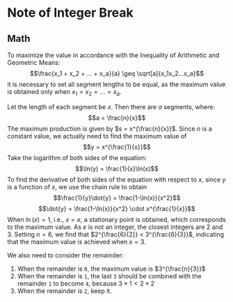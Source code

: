 # Note of Integer Break
## Math
To maximize the value in accordance with the Inequality of Arithmetic and Geometric Means:
$$\frac{x_1 + x_2 + ... + x_a}{a} \geq \sqrt[a]{x_1x_2...x_a}$$
it is necessary to set all segment lengths to be equal, as the maximum value is obtained only when $x_1 = x_2 = ... = x_a$.  

Let the length of each segment be $x$. Then there are $a$ segments, where:
$$a = \frac{n}{x}$$
The maximum production is given by $s = x^{\frac{n}{x}}$. Since $n$ is a constant value, we actually need to find the maximum value of 
$$y = x^{\frac{1}{x}}$$
Take the logarithm of both sides of the equation:
$$\ln(y) = \frac{1}{x}\ln(x)$$
To find the derivative of both sides of the equation with respect to $x$, since $y$ is a function of $x$, we use the 
chain rule to obtain
$$\frac{1}{y}\dot{y} = \frac{1-\ln(x)}{x^2}$$
$$\dot{y} = \frac{1-\ln(x)}{x^2} \cdot x^{\frac{1}{x}}$$
When $\ln(x) = 1$, i.e., $x = e$, a stationary point is obtained, which corresponds to the maximum value. As $e$ is not 
an integer, the closest integers are 2 and 3. Setting $n = 6$, we find that $2^{\frac{6}{2}} < 3^{\frac{6}{3}}$, indicating 
that the maximum value is achieved when $x = 3$.  

We also need to consider the remainder:
1. When the remainder is `0`, the maximum value is $3^{\frac{n}{3}}$
2. When the remainder is `1`, the last `3` should be combined with the remainder `1` to become `4`, because $3 \times 1 < 2 \times 2$
3. When the remainder is `2`, keep it.